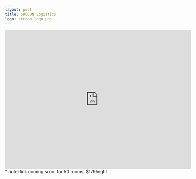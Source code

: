 ```yaml
---
layout: post
title: SRCCON Logistics
logo: srccon_logo.png
---
```

<iframe src="https://www.google.com/maps/embed?pb=!1m14!1m8!1m3!1d3058.6660483803735!2d-75.146537!3d39.948859!3m2!1i1024!2i768!4f13.1!3m3!1m2!1s0x89c6c884f0010fd7%3A0x9fdd2fbe5d2744d3!2sChemical+Heritage+Foundation!5e0!3m2!1sen!2sus!4v1399669761149" width="600" height="450" frameborder="0" style="border:0"></iframe>
* hotel link coming soon, for 50 rooms, $179/night
